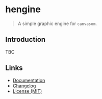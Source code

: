 # hengine

> A simple graphic engine for `canvasom`.

## Introduction

TBC

## Links

- [Documentation](https://github.com/huang2002/hengine/wiki)
- [Changelog](./CHANGELOG.md)
- [License (MIT)](./LICENSE)
